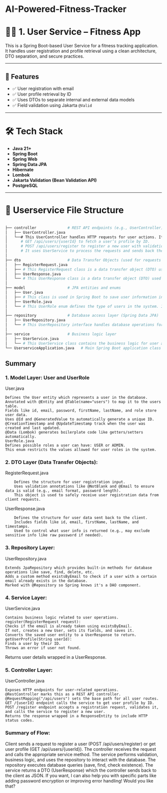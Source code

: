 # AI-Powered-Fitness-Tracker
# 🧑‍💻 1. User Service – Fitness App

This is a Spring Boot-based User Service for a fitness tracking application. It handles user registration and profile retrieval using a clean architecture, DTO separation, and secure practices.

---

## 🚀 Features

- ✅ User registration with email
- ✅ User profile retrieval by ID
- ✅ Uses DTOs to separate internal and external data models
- ✅ Field validation using Jakarta `@Valid`

---

# 🛠 Tech Stack

- **Java 21+**
- **Spring Boot**
- **Spring Web**
- **Spring Data JPA**
- **Hibernate**
- **Lombok**
- **Jakarta Validation (Bean Validation API)**
- **PostgreSQL**

---

# 📁 Userservice File Structure 

```bash

├── controller              # REST API endpoints (e.g., UserController)
│   ├── UserController.java 
│   └──# This UserController handles HTTP requests for user actions. It maps:
│      # GET /api/users/{userId} to fetch a user’s profile by ID.
│      # POST /api/users/register to register a new user with validation.
│      # It uses UserService to process the requests and sends back the appropriate responses.
│  
├── dto                     # Data Transfer Objects (used for requests and responses)  
│   ├── RegisterRequest.java
│   ├── # This RegisterRequest class is a data transfer object (DTO) used to receive and validate user registration data. It ensures the email is valid, the password is at least 6 characters, and required fields like email, password, and first name are not empty before processing the registration. 
│   ├── UserResponse.java 
│   └── # This UserResponse class is a data transfer object (DTO) used to send user details back to the client. It holds user info like ID, email, name, and timestamps, typically after a successful request like login or fetching user data.
│  
├── model                   # JPA entities and enums  
│   ├── User.java 
│   ├── # This class is used in Spring Boot to save user information into the database easily. It helps create a table for users, and you don’t need to write SQL code — Spring handles it for you.
│   ├── UserRole.java 
│   └── # This UserRole enum defines the type of users in the system. It has two roles: USER and ADMIN. Enums like this are used to restrict and organize user roles clearly and safely in the code.
│ 
├── repository              # Database access layer (Spring Data JPA)  
│   ├── UserRepository.java 
│   └── # This UserRepository interface handles database operations for the User entity using Spring Data JPA. It provides built-in methods (like save, find) and adds a custom method existsByEmail to check if a user with a specific email already exists.
│ 
├── service                 # Business logic layer  
│   ├── UserService.java  
│   └── # This UserService class contains the business logic for user actions. It handles registering new users by checking if the email already exists, saving user data, and returning a response. It also fetches a user's profile by ID, throwing an error if the user is not found. This separates the core logic from the controller and repository layers.
└── UserserviceApplication.java   # Main Spring Boot application class

```
## Summary
### 1. Model Layer: User and UserRole
   User.java

    Defines the User entity which represents a user in the database.
    Annotated with @Entity and @Table(name="users") to map it to the users table.
    Fields like id, email, password, firstName, lastName, and role store user data.
    Uses @Id and @GeneratedValue to automatically generate a unique ID.
    @CreationTimestamp and @UpdateTimestamp track when the user was created and last updated.
    @Data (Lombok) generates boilerplate code like getters/setters automatically.
    UserRole.java
    Defines possible roles a user can have: USER or ADMIN.
    This enum restricts the values allowed for user roles in the system.
### 2. DTO Layer (Data Transfer Objects):
   RegisterRequest.java

        Defines the structure for user registration input.
        Uses validation annotations like @NotBlank and @Email to ensure data is valid (e.g., email format, password length).
        This object is used to safely receive user registration data from client requests.

   UserResponse.java

        Defines the structure for user data sent back to the client.
        Includes fields like id, email, firstName, lastName, and timestamps.
        Used to control what user info is returned (e.g., may exclude sensitive info like raw password if needed).
### 3. Repository Layer:
   UserRepository.java

    Extends JpaRepository which provides built-in methods for database operations like save, find, delete, etc.
    Adds a custom method existsByEmail to check if a user with a certain email already exists in the database.
    Marked with @Repository so Spring knows it's a DAO component.
### 4. Service Layer:
   UserService.java

    Contains business logic related to user operations.
    register(RegisterRequest request):
    Checks if the email is already taken using existsByEmail.
    If not, creates a new User, sets its fields, and saves it.
    Converts the saved user entity to a UserResponse to return.
    getUserProfile(String userId):
    Finds a user by their ID.
    Throws an error if user not found.
Returns user details wrapped in a UserResponse.
### 5. Controller Layer:
   UserController.java

    Exposes HTTP endpoints for user-related operations.
    @RestController marks this as a REST API controller.
    @RequestMapping("/api/users") sets the base path for all user routes.
    GET /{userId} endpoint calls the service to get user profile by ID.
    POST /register endpoint accepts a registration request, validates it, and calls the service to register a new user.
    Returns the response wrapped in a ResponseEntity to include HTTP status codes.
### Summary of Flow:

Client sends a request to register a user (POST /api/users/register) or get user profile (GET /api/users/{userId}).
The controller receives the request and calls the appropriate service method.
The service performs validation, business logic, and uses the repository to interact with the database.
The repository executes database queries (save, find, check existence).
The service returns a DTO (UserResponse) which the controller sends back to the client as JSON.
If you want, I can also help you with specific parts like adding password encryption or improving error handling! Would you like that?









